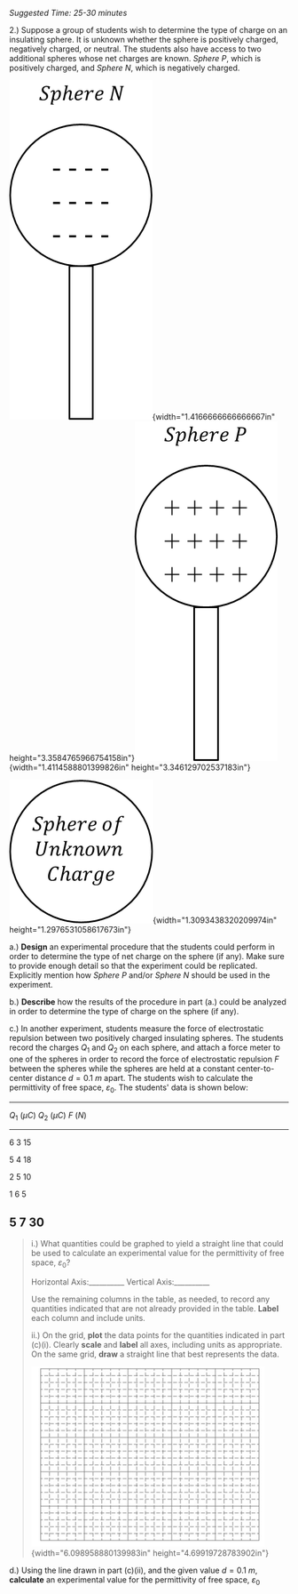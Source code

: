 *Suggested Time: 25-30 minutes*

2.) Suppose a group of students wish to determine the type of charge on
an insulating sphere. It is unknown whether the sphere is positively
charged, negatively charged, or neutral. The students also have access
to two additional spheres whose net charges are known. *Sphere P*, which
is positively charged, and *Sphere N*, which is negatively charged.

![](media/image2.png){width="1.4166666666666667in"
height="3.3584765966754158in"}![](media/image1.png){width="1.4114588801399826in"
height="3.346129702537183in"}

![](media/image3.png){width="1.3093438320209974in"
height="1.2976531058617673in"}

a.) **Design** an experimental procedure that the students could perform
in order to determine the type of net charge on the sphere (if any).
Make sure to provide enough detail so that the experiment could be
replicated. Explicitly mention how *Sphere P* and/or *Sphere N* should
be used in the experiment.

b.) **Describe** how the results of the procedure in part (a.) could be
analyzed in order to determine the type of charge on the sphere (if
any).

c.) In another experiment, students measure the force of electrostatic
repulsion between two positively charged insulating spheres. The
students record the charges $Q_{1}$ and $Q_{2}$ on each sphere, and
attach a force meter to one of the spheres in order to record the force
of electrostatic repulsion $F$ between the spheres while the spheres are
held at a constant center-to-center distance $d = 0.1\ m$ apart. The
students wish to calculate the permittivity of free space,
$\varepsilon_{0}$. The students' data is shown below:

  -------------------------------------------------------------------------
  $Q_{1}\ (\mu C)$   $Q_{2}\ (\mu C)$   $F$ ($N$)         
  ------------------ ------------------ ----------------- -----------------
  6                  3                  15                

  5                  4                  18                

  2                  5                  10                

  1                  6                  5                 

  5                  7                  30                
  -------------------------------------------------------------------------

> i.) What quantities could be graphed to yield a straight line that
> could be used to calculate an experimental value for the permittivity
> of free space, $\varepsilon_{0}$?
>
> Horizontal Axis:\_\_\_\_\_\_\_\_\_\_ Vertical
> Axis:\_\_\_\_\_\_\_\_\_\_
>
> Use the remaining columns in the table, as needed, to record any
> quantities indicated that are not already provided in the table.
> **Label** each column and include units.
>
> ii.) On the grid, **plot** the data points for the quantities
> indicated in part (c)(i). Clearly **scale** and **label** all axes,
> including units as appropriate. On the same grid, **draw** a straight
> line that best represents the data.
>
> ![](../../common/grid.png){width="6.098958880139983in"
> height="4.69919728783902in"}

d.) Using the line drawn in part (c)(ii), and the given value
$d = 0.1\ m$, **calculate** an experimental value for the permittivity
of free space, $\varepsilon_{0}$
